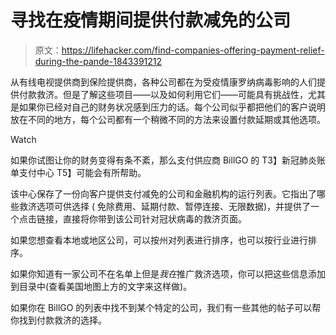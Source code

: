 # 寻找在疫情期间提供付款减免的公司

> 原文：<https://lifehacker.com/find-companies-offering-payment-relief-during-the-pande-1843391212>

从有线电视提供商到保险提供商，各种公司都在为受疫情康罗纳病毒影响的人们提供付款救济。但是了解这些项目——以及如何利用它们——可能具有挑战性，尤其是如果你已经对自己的财务状况感到压力的话。每个公司似乎都把他们的客户说明放在不同的地方，每个公司都有一个稍微不同的方法来设置付款延期或其他选项。

Watch

如果你试图让你的财务变得有条不紊，那么支付供应商 BillGO 的 T3】新冠肺炎账单支付中心 T5】可能会有所帮助。

该中心保存了一份向客户提供支付减免的公司和金融机构的运行列表。它指出了哪些救济选项可供选择 ( 免除费用、延期付款、暂停连接、无限数据)，并提供了一个点击链接，直接将你带到该公司针对冠状病毒的救济页面。

如果您想查看本地或地区公司，可以按州对列表进行排序，也可以按行业进行排序。

如果你知道有一家公司不在名单上但是*我在*推广救济选项，你可以把这些信息添加到目录中(查看美国地图上方的文字来这样做)。

如果你在 BillGO 的列表中找不到某个特定的公司，我们有一些其他的帖子可以帮你找到付款救济的选择。